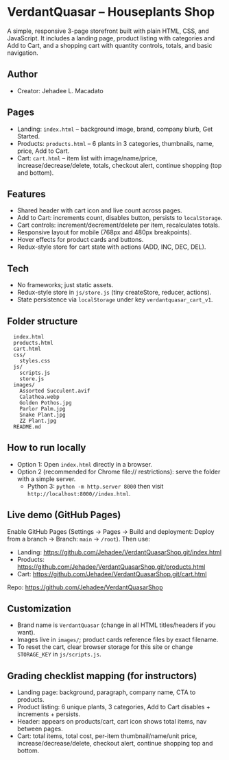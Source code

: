 # VerdantQuasar – Houseplants Shop

A simple, responsive 3-page storefront built with plain HTML, CSS, and JavaScript. It includes a landing page, product listing with categories and Add to Cart, and a shopping cart with quantity controls, totals, and basic navigation.

## Author
- Creator: Jehadee L. Macadato

## Pages
- Landing: `index.html` – background image, brand, company blurb, Get Started.
- Products: `products.html` – 6 plants in 3 categories, thumbnails, name, price, Add to Cart.
- Cart: `cart.html` – item list with image/name/price, increase/decrease/delete, totals, checkout alert, continue shopping (top and bottom).

## Features
- Shared header with cart icon and live count across pages.
- Add to Cart: increments count, disables button, persists to `localStorage`.
- Cart controls: increment/decrement/delete per item, recalculates totals.
- Responsive layout for mobile (768px and 480px breakpoints).
- Hover effects for product cards and buttons.
- Redux-style store for cart state with actions (ADD, INC, DEC, DEL).

## Tech
- No frameworks; just static assets.
- Redux-style store in `js/store.js` (tiny createStore, reducer, actions).
- State persistence via `localStorage` under key `verdantquasar_cart_v1`.

## Folder structure
```
  index.html
  products.html
  cart.html
  css/
    styles.css
  js/
    scripts.js
    store.js
  images/
    Assorted Succulent.avif
    Calathea.webp
    Golden Pothos.jpg
    Parlor Palm.jpg
    Snake Plant.jpg
    ZZ Plant.jpg
  README.md
```

## How to run locally
- Option 1: Open `index.html` directly in a browser.
- Option 2 (recommended for Chrome file:// restrictions): serve the folder with a simple server.
  - Python 3: `python -m http.server 8000` then visit `http://localhost:8000//index.html`.

## Live demo (GitHub Pages)
Enable GitHub Pages (Settings → Pages → Build and deployment: Deploy from a branch → Branch: `main` → `/root`). Then use:

- Landing: https://github.com/Jehadee/VerdantQuasarShop.git/index.html
- Products: https://github.com/Jehadee/VerdantQuasarShop.git/products.html
- Cart: https://github.com/Jehadee/VerdantQuasarShop.git/cart.html

Repo: https://github.com/Jehadee/VerdantQuasarShop

## Customization
- Brand name is `VerdantQuasar` (change in all HTML titles/headers if you want).
- Images live in `images/`; product cards reference files by exact filename.
- To reset the cart, clear browser storage for this site or change `STORAGE_KEY` in `js/scripts.js`.

## Grading checklist mapping (for instructors)
- Landing page: background, paragraph, company name, CTA to products.
- Product listing: 6 unique plants, 3 categories, Add to Cart disables + increments + persists.
- Header: appears on products/cart, cart icon shows total items, nav between pages.
- Cart: total items, total cost, per-item thumbnail/name/unit price, increase/decrease/delete, checkout alert, continue shopping top and bottom.


